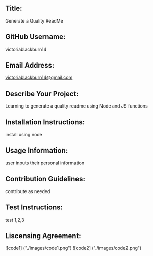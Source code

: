 ## Title:
   Generate a Quality ReadMe
  ## GitHub Username: 
  victoriablackburn14
  ## Email Address:
  victoriablackburn14@gmail.com
  ## Describe Your Project:
  Learning to generate a quality readme using Node and JS functions
  ## Installation Instructions:
  install using node
  ## Usage Information:
  user inputs their personal information
  ## Contribution Guidelines:
  contribute as needed
  ## Test Instructions:
  test 1,2,3
  ## Liscensing Agreement:
  
![code1] ("./images/code1.png")
![code2] ("./images/code2.png")